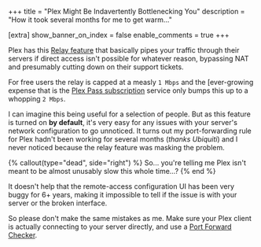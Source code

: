 +++
title = "Plex Might Be Indavertently Bottlenecking You"
description = "How it took several months for me to get warm..."

[extra]
show_banner_on_index = false
enable_comments = true
+++

Plex has this [Relay feature](https://support.plex.tv/articles/216766168-accessing-a-server-through-relay) that basically
pipes your traffic through their servers if direct access isn't possible for whatever reason, bypassing NAT and 
presumably cutting down on their support tickets.

For free users the relay is capped at a measly `1 Mbps` and the [ever-growing expense that is the [Plex Pass subscription](https://www.plex.tv/plans)
service only bumps this up to a whopping `2 Mbps`.

I can imagine this being useful for a selection of people. But as this feature is turned on **by default**, it's very easy for any
issues with your server's network configuration to go unnoticed. It turns out my port-forwarding rule for Plex hadn't been working
for several months (*thanks Ubiquiti*) and I never noticed because the relay feature was masking the problem.

{% callout(type="dead", side="right") %}
So... you're telling me Plex isn't meant to be almost unusably slow this whole time...?
{% end %}

It doesn't help that the remote-access configuration UI has been very buggy for 6+ years, making it
impossible to tell if the issue is with your server or the broken interface.

So please don't make the same mistakes as me. Make sure your Plex client is actually connecting to your server directly, and use a [Port Forward Checker](https://www.yougetsignal.com/tools/open-ports).